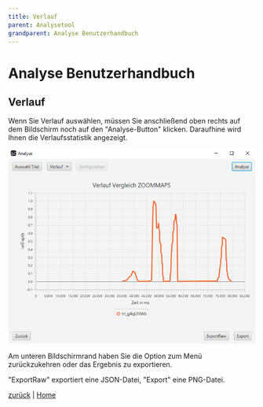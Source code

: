```yaml
---
title: Verlauf
parent: Analysetool
grandparent: Analyse Benutzerhandbuch
---
```

# Analyse Benutzerhandbuch

## Verlauf

Wenn Sie Verlauf auswählen, müssen Sie anschließend oben rechts auf dem Bildschirm noch auf den "Analyse-Button" klicken. Daraufhine wird Ihnen die Verlaufsstatistik angezeigt.

![verlauf](resources/verlauf.PNG)

Am unteren Bildschirmrand haben Sie die Option zum Menü zurückzukehren oder das Ergebnis zu exportieren.

"ExportRaw" exportiert eine JSON-Datei, "Export" eine PNG-Datei.

[zurück](index.md) | [Home](../../index.md)